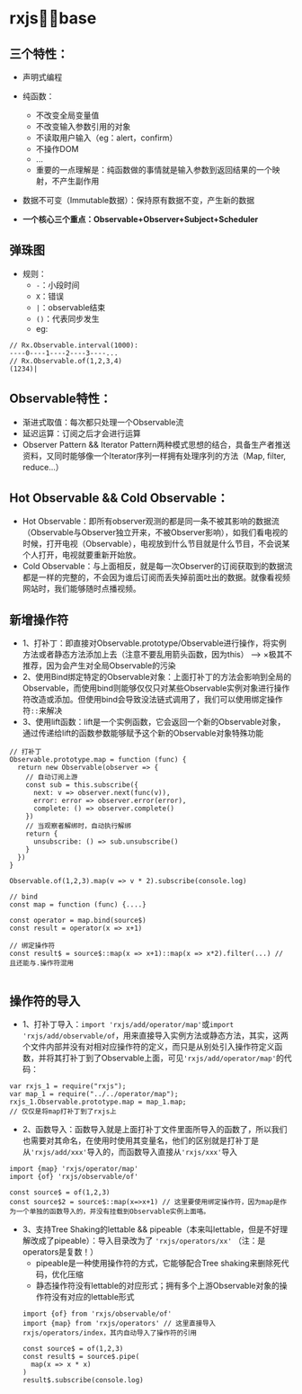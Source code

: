 # rxjs🐂🍺base

## 三个特性：
- 声明式编程
- 纯函数：
  - 不改变全局变量值
  - 不改变输入参数引用的对象
  - 不读取用户输入（eg：alert，confirm）
  - 不操作DOM
  - ...
  - 重要的一点理解是：纯函数做的事情就是输入参数到返回结果的一个映射，不产生副作用
- 数据不可变（Immutable数据）：保持原有数据不变，产生新的数据

- **一个核心三个重点：Observable+Observer+Subject+Scheduler**

## 弹珠图

- 规则：
  - `-`：小段时间
  - `X`：错误
  - `|`：observable结束
  - `()`：代表同步发生
  - eg:

```pseudoscope
// Rx.Observable.interval(1000):
----0----1----2----3----...
// Rx.Observable.of(1,2,3,4)
(1234)|
```

## Observable特性：

- 渐进式取值：每次都只处理一个Observable流
- 延迟运算：订阅之后才会进行运算
- Observer Pattern && Iterator Pattern两种模式思想的结合，具备生产者推送资料，又同时能够像一个Iterator序列一样拥有处理序列的方法（Map, filter, reduce...）

## Hot Observable && Cold Observable：
- Hot Observable：即所有observer观测的都是同一条不被其影响的数据流（Observable与Observer独立开来，不被Observer影响），如我们看电视的时候，打开电视（Observable），电视放到什么节目就是什么节目，不会说某个人打开，电视就要重新开始放。
- Cold Observable：与上面相反，就是每一次Observer的订阅获取到的数据流都是一样的完整的，不会因为谁后订阅而丢失掉前面吐出的数据。就像看视频网站时，我们能够随时点播视频。

## 新增操作符
- 1、打补丁：即直接对Observable.prototype/Observable进行操作，将实例方法或者静态方法添加上去（注意不要乱用箭头函数，因为this） --> ×极其不推荐，因为会产生对全局Observable的污染
- 2、使用Bind绑定特定的Observable对象：上面打补丁的方法会影响到全局的Observable，而使用bind则能够仅仅只对某些Observable实例对象进行操作符改造或添加。但使用bind会导致没法链式调用了，我们可以使用绑定操作符`::`来解决
- 3、使用lift函数：lift是一个实例函数，它会返回一个新的Observable对象，通过传递给lift的函数参数能够赋予这个新的Observable对象特殊功能
```
// 打补丁
Observable.prototype.map = function (func) {
  return new Observable(observer => {
    // 自动订阅上游
    const sub = this.subscribe({
      next: v => observer.next(func(v)),
      error: error => observer.error(error),
      complete: () => observer.complete()
    })
    // 当观察者解绑时，自动执行解绑
    return {
      unsubscribe: () => sub.unsubscribe()
    }
  })
}

Observable.of(1,2,3).map(v => v * 2).subscribe(console.log)

// bind
const map = function (func) {....}

const operator = map.bind(source$)
const result = operator(x => x+1)

// 绑定操作符
const result$ = source$::map(x => x+1)::map(x => x*2).filter(...) // 且还能与.操作符混用


```

## 操作符的导入
- 1、打补丁导入：`import 'rxjs/add/operator/map'`或`import 'rxjs/add/observable/of`，用来直接导入实例方法或静态方法，其实，这两个文件内部并没有对相对应操作符的定义，而只是从别处引入操作符定义函数，并将其打补丁到了Observable上面，可见`'rxjs/add/operator/map'`的代码：
```
var rxjs_1 = require("rxjs");
var map_1 = require("../../operator/map");
rxjs_1.Observable.prototype.map = map_1.map;
// 仅仅是将map打补丁到了rxjs上
```
- 2、函数导入：函数导入就是上面打补丁文件里面所导入的函数了，所以我们也需要对其命名，在使用时使用其变量名，他们的区别就是打补丁是从`'rxjs/add/xxx'`导入的，而函数导入直接从`'rxjs/xxx'`导入
```
import {map} 'rxjs/operator/map'
import {of} 'rxjs/observable/of'

const source$ = of(1,2,3)
const source$2 = source$::map(x=>x+1) // 这里要使用绑定操作符，因为map是作为一个单独的函数导入的，并没有挂载到Observable实例上面咯。
```

- 3、支持Tree Shaking的lettable && pipeable（本来叫lettable，但是不好理解改成了pipeable）：导入目录改为了 `'rxjs/operators/xx'` （注：是operators是复数！）
  - pipeable是一种使用操作符的方式，它能够配合Tree shaking来删除死代码，优化压缩
  - 静态操作符没有lettable的对应形式；拥有多个上游Observable对象的操作符没有对应的lettable形式
  ```
  import {of} from 'rxjs/observable/of'
  import {map} from 'rxjs/operators' // 这里直接导入rxjs/operators/index，其内自动导入了操作符的引用

  const source$ = of(1,2,3)
  const result$ = source$.pipe(
    map(x => x * x)
  )
  result$.subscribe(console.log)
  ```
